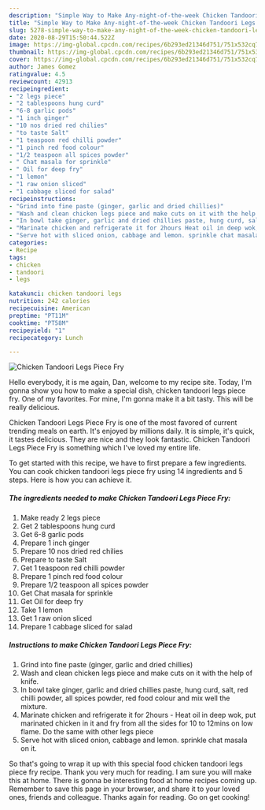 ```yaml
---
description: "Simple Way to Make Any-night-of-the-week Chicken Tandoori Legs Piece Fry"
title: "Simple Way to Make Any-night-of-the-week Chicken Tandoori Legs Piece Fry"
slug: 5278-simple-way-to-make-any-night-of-the-week-chicken-tandoori-legs-piece-fry
date: 2020-08-29T15:50:44.522Z
image: https://img-global.cpcdn.com/recipes/6b293ed21346d751/751x532cq70/chicken-tandoori-legs-piece-fry-recipe-main-photo.jpg
thumbnail: https://img-global.cpcdn.com/recipes/6b293ed21346d751/751x532cq70/chicken-tandoori-legs-piece-fry-recipe-main-photo.jpg
cover: https://img-global.cpcdn.com/recipes/6b293ed21346d751/751x532cq70/chicken-tandoori-legs-piece-fry-recipe-main-photo.jpg
author: James Gomez
ratingvalue: 4.5
reviewcount: 42913
recipeingredient:
- "2 legs piece"
- "2 tablespoons hung curd"
- "6-8 garlic pods"
- "1 inch ginger"
- "10 nos dried red chilies"
- "to taste Salt"
- "1 teaspoon red chilli powder"
- "1 pinch red food colour"
- "1/2 teaspoon all spices powder"
- " Chat masala for sprinkle"
- " Oil for deep fry"
- "1 lemon"
- "1 raw onion sliced"
- "1 cabbage sliced for salad"
recipeinstructions:
- "Grind into fine paste (ginger, garlic and dried chillies)"
- "Wash and clean chicken legs piece and make cuts on it with the help of knife."
- "In bowl take ginger, garlic and dried chillies paste, hung curd, salt, red chilli powder, all spices powder, red food colour and mix well the mixture."
- "Marinate chicken and refrigerate it for 2hours Heat oil in deep wok, put marinated chicken in it and fry from all the sides for 10 to 12mins on low flame. Do the same with other legs piece"
- "Serve hot with sliced onion, cabbage and lemon. sprinkle chat masala on it."
categories:
- Recipe
tags:
- chicken
- tandoori
- legs

katakunci: chicken tandoori legs 
nutrition: 242 calories
recipecuisine: American
preptime: "PT11M"
cooktime: "PT58M"
recipeyield: "1"
recipecategory: Lunch

---
```



![Chicken Tandoori Legs Piece Fry](https://img-global.cpcdn.com/recipes/6b293ed21346d751/751x532cq70/chicken-tandoori-legs-piece-fry-recipe-main-photo.jpg)

Hello everybody, it is me again, Dan, welcome to my recipe site. Today, I'm gonna show you how to make a special dish, chicken tandoori legs piece fry. One of my favorites. For mine, I'm gonna make it a bit tasty. This will be really delicious.



Chicken Tandoori Legs Piece Fry is one of the most favored of current trending meals on earth. It's enjoyed by millions daily. It is simple, it's quick, it tastes delicious. They are nice and they look fantastic. Chicken Tandoori Legs Piece Fry is something which I've loved my entire life.


To get started with this recipe, we have to first prepare a few ingredients. You can cook chicken tandoori legs piece fry using 14 ingredients and 5 steps. Here is how you can achieve it.

<!--inarticleads1-->

##### The ingredients needed to make Chicken Tandoori Legs Piece Fry:

1. Make ready 2 legs piece
1. Get 2 tablespoons hung curd
1. Get 6-8 garlic pods
1. Prepare 1 inch ginger
1. Prepare 10 nos dried red chilies
1. Prepare to taste Salt
1. Get 1 teaspoon red chilli powder
1. Prepare 1 pinch red food colour
1. Prepare 1/2 teaspoon all spices powder
1. Get  Chat masala for sprinkle
1. Get  Oil for deep fry
1. Take 1 lemon
1. Get 1 raw onion sliced
1. Prepare 1 cabbage sliced for salad




<!--inarticleads2-->

##### Instructions to make Chicken Tandoori Legs Piece Fry:

1. Grind into fine paste (ginger, garlic and dried chillies)
1. Wash and clean chicken legs piece and make cuts on it with the help of knife.
1. In bowl take ginger, garlic and dried chillies paste, hung curd, salt, red chilli powder, all spices powder, red food colour and mix well the mixture.
1. Marinate chicken and refrigerate it for 2hours - Heat oil in deep wok, put marinated chicken in it and fry from all the sides for 10 to 12mins on low flame. Do the same with other legs piece
1. Serve hot with sliced onion, cabbage and lemon. sprinkle chat masala on it.




So that's going to wrap it up with this special food chicken tandoori legs piece fry recipe. Thank you very much for reading. I am sure you will make this at home. There is gonna be interesting food at home recipes coming up. Remember to save this page in your browser, and share it to your loved ones, friends and colleague. Thanks again for reading. Go on get cooking!

